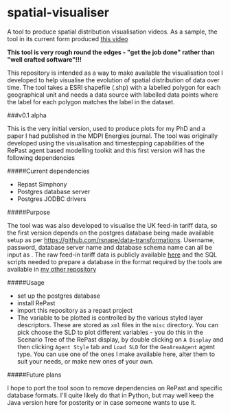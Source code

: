 # spatial-visualiser

A tool to produce spatial distribution visualisation videos.  As a sample, the tool in its current form produced [this video](https://www.youtube.com/watch?v=YYrsXf92jBo)

**This tool is very rough round the edges - "get the job done" rather than "well crafted software"!!!**

This repository is intended as a way to make available the visualisation tool I developed to help visualise the evolution of
spatial distribution of data over time.  The tool takes a ESRI shapefile (.shp) with a labelled polygon for each
geographical unit and needs a data source with labelled data points where the label for each polygon matches the label
in the dataset.

###v0.1 alpha

This is the very initial version, used to produce plots for my PhD and a paper I had published in the MDPI Energies journal.  The tool was originally developed using the visualisation and timestepping capabilities of the  RePast agent based
modelling toolkit and this first version will has the following dependencies

#####Current dependencies

 * Repast Simphony
 * Postgres database server
 * Postgres JODBC drivers

#####Purpose

The tool was was also developed to visualise
the UK feed-in tariff data, so the first version depends on the postgres database being made available
setup as per https://github.com/rsnape/data-transformations.  Username, password, database server name and database schema name can all be input as .  The raw feed-in tariff data is publicly available [here](https://www.ofgem.gov.uk/environmental-programmes/feed-tariff-fit-scheme/feed-tariff-reports-and-statistics/installation-reports)
and the SQL scripts needed to prepare a database in the format required by the tools are available in
[my other repository](https://github.com/rsnape/data-transformations)

#####Usage

 * set up the postgres database
 * install RePast
 * import this repository as a repast project
 * The variable to be plotted is controlled by the various styled layer descriptors.  These are stored as `xml` files in the `misc` directory.  You can pick choose the SLD to plot different variables - you do this in the Scenario Tree of the RePast display, by double clicking on `A Display` and then clicking `Agent Style` tab and `Load SLD` for the `GeoAreaAgent` agent type.  You can use one of the ones I make available here, alter them to suit your needs, or make new ones of your own.

#####Future plans

I hope to port the tool soon to remove dependencies on RePast and specific database formats.  I'll quite likely 
do that in Python, but may well keep the Java version here for posterity or in case someone wants to use it.
